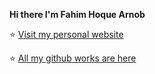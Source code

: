 **Hi there I'm Fahim Hoque Arnob**

:star: [Visit my personal website](http://fahimhoque.com)

:star: [All my github works are here](https://fahimhoque.github.io/)

